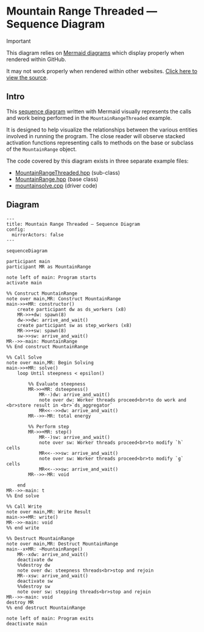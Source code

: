 # Mountain Range Threaded — Sequence Diagram

> [!IMPORTANT]
> This diagram relies on [Mermaid diagrams](https://mermaid.js.org/) which display properly when rendered within GitHub.
>
> <!-- TODO: Update link once this file is in it's final location -->
> It may not work properly when rendered within other websites. [Click here to view the source](https://github.com/BYUHPC/sci-comp-course-example-cxx/blob/main/docs/threaded-sequence-diagram.md).

## Intro

This [sequence diagram](https://mermaid.js.org/syntax/sequenceDiagram.html#sequence-diagrams) written with Mermaid visually represents
the calls and work being performed in the `MountainRangeThreaded` example.

It is designed to help visualize the relationships between
the various entities involved in running the program. The close reader will observe stacked activation functions representing calls
to methods on the base or subclass of the `MountainRange` object.

The code covered by this diagram exists in three separate example files:
* [MountainRangeThreaded.hpp](https://github.com/BYUHPC/sci-comp-course-example-cxx/blob/main/src/MountainRangeThreaded.hpp) (sub-class)
* [MountainRange.hpp](https://github.com/BYUHPC/sci-comp-course-example-cxx/blob/main/src/MountainRange.hpp) (base class)
* [mountainsolve.cpp](https://github.com/BYUHPC/sci-comp-course-example-cxx/blob/main/src/mountainsolve.cpp) (driver code)

## Diagram

```mermaid
---
title: Mountain Range Threaded — Sequence Diagram
config:
  mirrorActors: false
---

sequenceDiagram

participant main
participant MR as MountainRange

note left of main: Program starts
activate main

%% Construct MountainRange
note over main,MR: Construct MountainRange
main->>+MR: constructor()
    create participant dw as ds_workers (x8)
    MR->>+dw: spawn(8)
    dw->>dw: arrive_and_wait()
    create participant sw as step_workers (x8)
    MR->>+sw: spawn(8)
    sw->>sw: arrive_and_wait()
MR-->>-main: MountainRange
%% End construct MountainRange

%% Call Solve
note over main,MR: Begin Solving
main->>+MR: solve()
    loop Until steepness < epsilon()
        
        %% Evaluate steepness
        MR->>+MR: dsteepness()
            MR--)dw: arrive_and_wait()
            note over dw: Worker threads proceed<br>to do work and <br>store result in <br>`ds_aggregator`
            MR<<-->>dw: arrive_and_wait()
        MR-->>-MR: total energy
        
        %% Perform step
        MR->>+MR: step()
            MR--)sw: arrive_and_wait()
            note over sw: Worker threads proceed<br>to modify `h` cells
            MR<<-->>sw: arrive_and_wait()
            note over sw: Worker threads proceed<br>to modify `g` cells
            MR<<-->>sw: arrive_and_wait()
        MR-->>-MR: void
    
    end
MR-->>-main: t
%% End solve

%% Call Write
note over main,MR: Write Result
main->>+MR: write()
MR-->>-main: void
%% end write

%% Destruct MountainRange
note over main,MR: Destruct MountainRange
main--x+MR: ~MountainRange()
    MR--xdw: arrive_and_wait()
    deactivate dw
    %%destroy dw
    note over dw: steepness threads<br>stop and rejoin
    MR--xsw: arrive_and_wait()
    deactivate sw
    %%destroy sw
    note over sw: stepping threads<br>stop and rejoin
MR-->>-main: void
destroy MR
%% end destruct MountainRange

note left of main: Program exits
deactivate main

```
